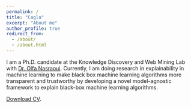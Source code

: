 ```yaml
---
permalink: /
title: "Cagla"
excerpt: "About me"
author_profile: true
redirect_from: 
  - /about/
  - /about.html
---
```


I am a Ph.D. candidate at the Knowledge Discovery and Web Mining Lab with [Dr. Olfa Nasraoui](https://scholar.google.com/citations?user=SGscZDgAAAAJ&hl=en). Currently, I am doing research in explainability in machine learning to make black box machine learning algorithms more transparent and trustworthy by developing a novel model-agnostic framework to explain black-box machine learning algorithms.

[Download CV](https://github.com/caglaacun/caglaacun.github.io/blob/master/files/Resume.pdf).

